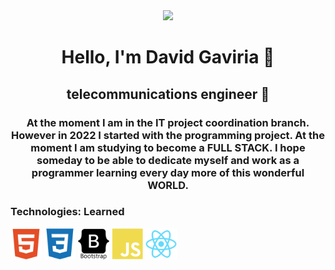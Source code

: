 <div id="header" align="center">
    <img src="https://media.giphy.com/media/VTtANKl0beDFQRLDTh/giphy.gif" width="250">
    <h1 align="center">Hello, I'm David Gaviria 👋</h1>
    <h2 align="center">telecommunications engineer 🦾</h2>
    <h3 align="center"> At the moment I am in the IT project coordination branch.
        However in 2022 I started with the programming project. At the moment I am studying to become a FULL STACK.
        I hope someday to be able to dedicate myself and work as a programmer learning every day more of this wonderful WORLD.</h3>
</div>

<div>
    <h3>Technologies: Learned </h3>
    <div>
        <img src="https://github.com/devicons/devicon/blob/master/icons/html5/html5-plain.svg" width="50" height="50" alt="html5">
        <img src="https://github.com/devicons/devicon/blob/master/icons/css3/css3-plain.svg" width="50" height="50" alt="css3">
        <img src="https://github.com/devicons/devicon/blob/master/icons/bootstrap/bootstrap-plain-wordmark.svg" width="50" height="50" alt="Boostrap">
        <img src="https://github.com/devicons/devicon/blob/master/icons/javascript/javascript-plain.svg" width="50" height="50" alt="js">
        <img src="https://github.com/devicons/devicon/blob/master/icons/react/react-original.svg" width="50" height="50" alt="angular">       
    </div>
</div>
